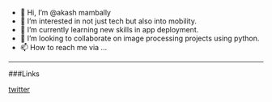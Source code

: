 - 👋 Hi, I’m @akash mambally
- 👀 I’m interested in not just tech but also into mobility.
- 🌱 I’m currently learning new skills in app deployment.
- 💞️ I’m looking to collaborate on image processing projects using python.
- 📫 How to reach me via ...

----
###Links

[twitter](https://twitter.com/akash_tvm)

<!---
akaspringfield/akaspringfield is a ✨ special ✨ repository because its `README.md` (this file) appears on your GitHub profile.
You can click the Preview link to take a look at your changes.
--->
